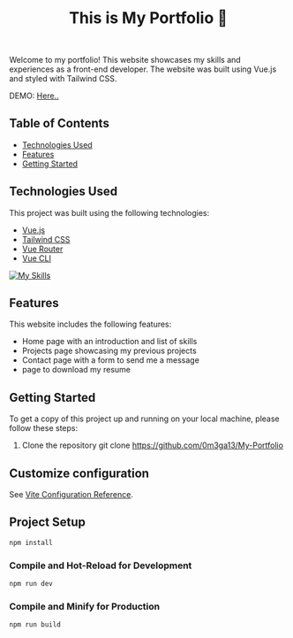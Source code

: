 <h1 align="center">This is My Portfolio 🌟 </h1>
<br>

Welcome to my portfolio! This website showcases my skills and experiences as a front-end developer. The website was built using Vue.js and styled with Tailwind CSS. 

DEMO: <a href="https://0m3ga13.netlify.app/" target="_blank" rel="noopener noreferrer"> Here.. </a>
## Table of Contents
- [Technologies Used](#technologies-used)
- [Features](#features)
- [Getting Started](#getting-started)

## Technologies Used

This project was built using the following technologies:
- [Vue.js](https://vuejs.org/)
- [Tailwind CSS](https://tailwindcss.com/)
- [Vue Router](https://router.vuejs.org/)
- [Vue CLI](https://cli.vuejs.org/)

[![My Skills](https://skillicons.dev/icons?i=js,html,css,vue,tailwind)](https://skillicons.dev)

## Features

This website includes the following features:
- Home page with an introduction and list of skills
- Projects page showcasing my previous projects
- Contact page with a form to send me a message
- page to download my resume

## Getting Started

To get a copy of this project up and running on your local machine, please follow these steps:

1. Clone the repository
git clone https://github.com/0m3ga13/My-Portfolio


## Customize configuration

See [Vite Configuration Reference](https://vitejs.dev/config/).

## Project Setup

```sh
npm install
```

### Compile and Hot-Reload for Development

```sh
npm run dev
```

### Compile and Minify for Production

```sh
npm run build
```


